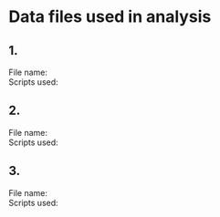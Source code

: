 # Data files used in analysis # 

## 1. 
File name:  
Scripts used:  
 
## 2. 
File name:  
Scripts used:

## 3. 
File name:  
Scripts used:
